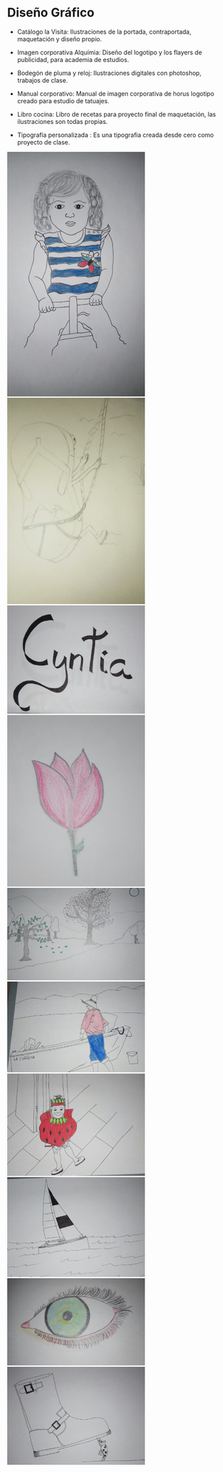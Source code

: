 # Diseño Gráfico

* Catálogo la Visita: Ilustraciones de la portada, contraportada, maquetación y diseño propio.

* Imagen corporativa Alquímia: Diseño del logotipo y los flayers de publicidad, para academia de estudios.

* Bodegón de pluma y reloj: Ilustraciones digitales con photoshop, trabajos de clase.

* Manual corporativo: Manual de imagen corporativa de horus logotipo creado para estudio de tatuajes.

* Libro cocina: Libro de recetas para proyecto final de maquetación, las ilustraciones son todas propias.

* Tipografía personalizada : Es una tipografia creada desde cero como proyecto de clase.

<img src="img/IMG_20190724_150655.jpg" width="320px">
<img src="img/IMG_20190724_151204.jpg" width="320px">
<img src="img/IMG_20190724_153855.jpg" width="320px">
<img src="img/IMG_20190724_153939.jpg" width="320px">
<img src="img/IMG_20190724_154113.jpg" width="320px">
<img src="img/IMG_20190724_154206.jpg" width="320px">
<img src="img/IMG_20190724_154253.jpg	" width="320px">
<img src="img/IMG_20190724_154326.jpg	" width="320px">
<img src="img/IMG_20190724_154345.jpg	" width="320px">
<img src="img/IMG_20190724_154404.jpg	" width="320px">
